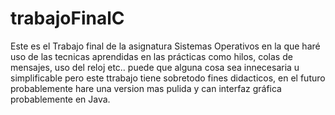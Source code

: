 # trabajoFinalC

Este es el Trabajo final de la asignatura Sistemas Operativos en la que haré uso de las tecnicas aprendidas en las prácticas como hilos, colas de mensajes, uso del reloj etc.. puede que alguna cosa sea innecesaria u simplificable pero este ttrabajo tiene sobretodo fines didacticos, en el futuro probablemente hare una version mas pulida y can interfaz gráfica probablemente en Java.
